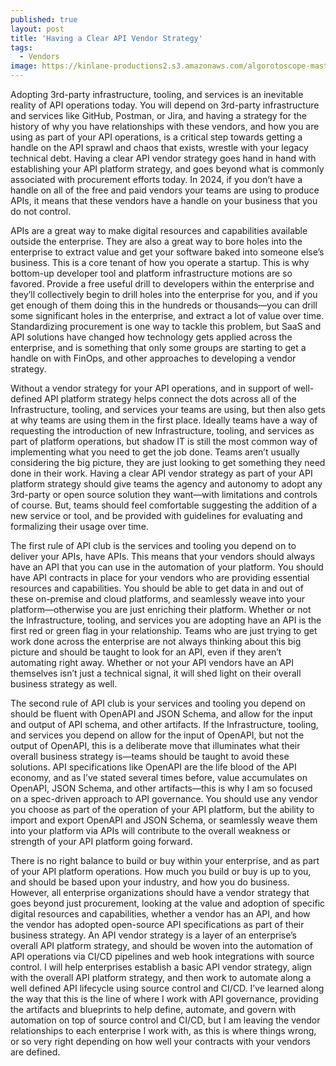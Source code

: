 ```yaml
---
published: true
layout: post
title: 'Having a Clear API Vendor Strategy'
tags:
  - Vendors
image: https://kinlane-productions2.s3.amazonaws.com/algorotoscope-master/bf-skinner-public-market-farmers-market.jpg
---
```

Adopting 3rd-party infrastructure, tooling, and services is an inevitable reality of API operations today. You will depend on 3rd-party infrastructure and services like GitHub, Postman, or Jira, and having a strategy for the history of why you have relationships with these vendors, and how you are using as part of your API operations, is a critical step towards getting a handle on the API sprawl and chaos that exists, wrestle with your legacy technical debt. Having a clear API vendor strategy goes hand in hand with establishing your API platform strategy, and goes beyond what is commonly associated with procurement efforts today. In 2024, if you don’t have a handle on all of the free and paid vendors your teams are using to produce APIs, it means that these vendors have a handle on your business that you do not control.

APIs are a great way to make digital resources and capabilities available outside the enterprise. They are also a great way to bore holes into the enterprise to extract value and get your software baked into someone else’s business. This is a core tenant of how you operate a startup. This is why bottom-up developer tool and platform infrastructure motions are so favored. Provide a free useful drill to developers within the enterprise and they’ll collectively begin to drill holes into the enterprise for you, and if you get enough of them doing this in the hundreds or thousands—you can drill some significant holes in the enterprise, and extract a lot of value over time. Standardizing procurement is one way to tackle this problem, but SaaS and API solutions have changed how technology gets applied across the enterprise, and is something that only some groups are starting to get a handle on with FinOps, and other approaches to developing a vendor strategy.

Without a vendor strategy for your API operations, and in support of well-defined API platform strategy helps connect the dots across all of the Infrastructure, tooling, and services your teams are using, but then also gets at why teams are using them in the first place. Ideally teams have a way of requesting the introduction of new Infrastructure, tooling, and services as part of platform operations, but shadow IT is still the most common way of implementing what you need to get the job done. Teams aren’t usually considering the big picture, they are just looking to get something they need done in their work. Having a clear API vendor strategy as part of your API platform strategy should give teams the agency and autonomy to adopt any 3rd-party or open source solution they want—with limitations and controls of course. But, teams should feel comfortable suggesting the addition of a new service or tool, and be provided with guidelines for evaluating and formalizing their usage over time.

The first rule of API club is the services and tooling you depend on to deliver your APIs, have APIs. This means that your vendors should always have an API that you can use in the automation of your platform. You should have API contracts in place for your vendors who are providing essential resources and capabilities. You should be able to get data in and out of these on-premise and cloud platforms, and seamlessly weave into your platform—otherwise you are just enriching their platform. Whether or not the Infrastructure, tooling, and services you are adopting have an API is the first red or green flag in your relationship. Teams who are just trying to get work done across the enterprise are not always thinking about this big picture and should be taught to look for an API, even if they aren’t automating right away. Whether or not your API vendors have an API themselves isn’t just a technical signal, it will shed light on their overall business strategy as well.

The second rule of API club is your services and tooling you depend on should be fluent with OpenAPI and JSON Schema, and allow for the input and output of API schema, and other artifacts. If the Infrastructure, tooling, and services you depend on allow for the input of OpenAPI, but not the output of OpenAPI, this is a deliberate move that illuminates what their overall business strategy is—teams should be taught to avoid these solutions. API specifications like OpenAPI are the life blood of the API economy, and as I’ve stated several times before, value accumulates on OpenAPI, JSON Schema, and other artifacts—this is why I am so focused on a spec-driven approach to API governance. You should use any vendor you choose as part of the operation of your API platform, but the ability to import and export OpenAPI and JSON Schema, or seamlessly weave them into your platform via APIs will contribute to the overall weakness or strength of your API platform going forward.

There is no right balance to build or buy within your enterprise, and as part of your API platform operations. How much you build or buy is up to you, and should be based upon your industry, and how you do business. However, all enterprise organizations should have a vendor strategy that goes beyond just procurement, looking at the value and adoption of specific digital resources and capabilities, whether a vendor has an API, and how the vendor has adopted open-source API specifications as part of their business strategy. An API vendor strategy is a layer of an enterprise’s overall API platform strategy, and should be woven into the automation of API operations via CI/CD pipelines and web hook integrations with source control. I will help enterprises establish a basic API vendor strategy, align with the overall API platform strategy, and then work to automate along a well defined API lifecycle using source control and CI/CD. I’ve learned along the way that this is the line of where I work with API governance, providing the artifacts and blueprints to help define, automate, and govern with automation on top of source control and CI/CD, but I am leaving the vendor relationships to each enterprise I work with, as this is where things wrong, or so very right depending on how well your contracts with your vendors are defined.